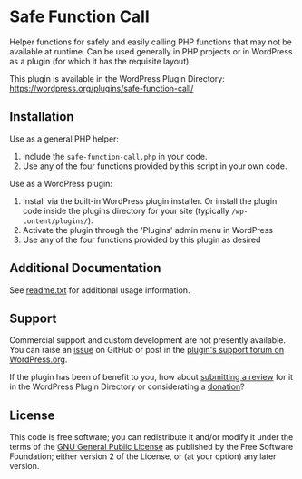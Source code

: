 # Safe Function Call

Helper functions for safely and easily calling PHP functions that may not be available at runtime. Can be used generally in PHP projects or in WordPress as a plugin (for which it has the requisite layout).

This plugin is available in the WordPress Plugin Directory: https://wordpress.org/plugins/safe-function-call/


## Installation

Use as a general PHP helper:

1. Include the `safe-function-call.php` in your code.
2. Use any of the four functions provided by this script in your own code.

Use as a WordPress plugin:

1. Install via the built-in WordPress plugin installer. Or install the plugin code inside the plugins directory for your site (typically `/wp-content/plugins/`).
2. Activate the plugin through the 'Plugins' admin menu in WordPress
3. Use any of the four functions provided by this plugin as desired


## Additional Documentation

See [readme.txt](https://github.com/coffee2code/safe-function-call/blob/master/readme.txt) for additional usage information.


## Support

Commercial support and custom development are not presently available. You can raise an [issue](https://github.com/coffee2code/safe-function-call/issues) on GitHub or post in the [plugin's support forum on WordPress.org](https://wordpress.org/support/plugin/safe-function-call/).

If the plugin has been of benefit to you, how about [submitting a review](https://wordpress.org/support/plugin/safe-function-call/reviews/) for it in the WordPress Plugin Directory or considerating a [donation](https://www.paypal.com/cgi-bin/webscr?cmd=_s-xclick&hosted_button_id=6ARCFJ9TX3522)?


## License

This code is free software; you can redistribute it and/or modify it under the terms of the [GNU General Public License](https://www.gnu.org/licenses/gpl-2.0.html) as published by the Free Software Foundation; either version 2 of the License, or (at your option) any later version.